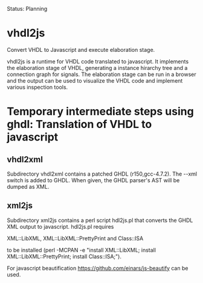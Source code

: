 Status: Planning


# vhdl2js

Convert VHDL to Javascript and execute elaboration stage.

vhdl2js is a runtime for VHDL code translated to javascript.
It implements the elaboration stage of VHDL, generating a instance hirarchy tree
and a connection graph for signals. The elaboration stage can be run in a
browser and the output can be used to visualize the VHDL code and implement
various inspection tools.


# Temporary intermediate steps using ghdl: Translation of VHDL to javascript

## vhdl2xml

Subdirectory vhdl2xml contains a patched GHDL (r150,gcc-4.7.2). The --xml switch is added
to GHDL. When given, the GHDL parser's AST will be dumped as XML.

## xml2js

Subdirectory xml2js contains a perl script hdl2js.pl that converts the GHDL XML output to javascript.
hdl2js.pl requires

XML::LibXML,
XML::LibXML::PrettyPrint and
Class::ISA

to be installed
(perl -MCPAN -e "install XML::LibXML; install XML::LibXML::PrettyPrint; install Class::ISA;").

For javascript beautification https://github.com/einars/js-beautify can be used.
